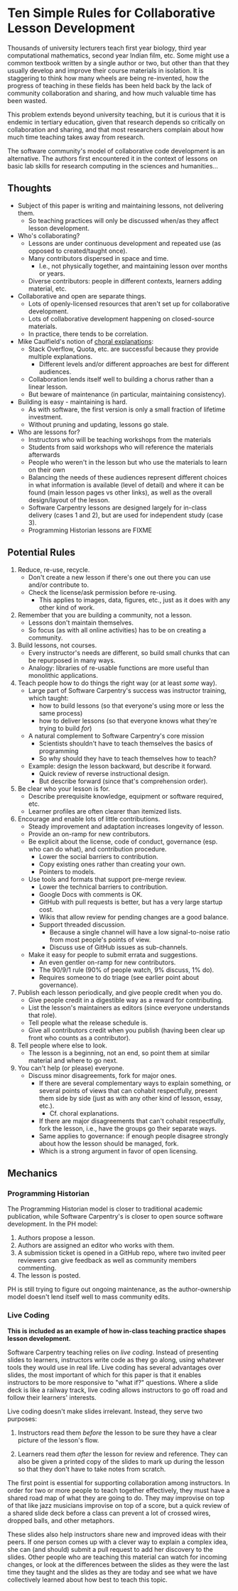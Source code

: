 # Ten Simple Rules for Collaborative Lesson Development

Thousands of university lecturers teach first year biology,
third year computational mathematics,
second year Indian film,
etc.
Some might use a common textbook written by a single author or two,
but other than that they usually develop and improve their course materials in isolation.
It is staggering to think how many wheels are being re-invented,
how the progress of teaching in these fields has been held back by
the lack of community collaboration and sharing,
and how much valuable time has been wasted.

This problem extends beyond university teaching,
but it is curious that it is endemic in tertiary education,
given that research depends so critically on collaboration and sharing,
and that most researchers complain about how much time teaching takes away from research.

The software community's model of collaborative code development is an alternative.
The authors first encountered it in the context of lessons on basic lab skills for research computing
in the sciences and humanities...

## Thoughts

-   Subject of this paper is writing and maintaining lessons, not delivering them.
    -   So teaching practices will only be discussed when/as they affect lesson development.
-   Who's collaborating?
    -   Lessons are under continuous development and repeated use (as opposed to created/taught once).
    -   Many contributors dispersed in space and time.
        -   I.e., not physically together, and maintaining lesson over months or years.
    -   Diverse contributors: people in different contexts, learners adding material, etc.
-   Collaborative and open are separate things.
    -   Lots of openly-licensed resources that aren't set up for collaborative development.
    -   Lots of collaborative development happening on closed-source materials.
    -   In practice, there tends to be correlation.
-   Mike Caulfield's notion of [choral explanations](https://hapgood.us/2016/05/13/choral-explanations/):
    -   Stack Overflow, Quota, etc. are successful because they provide multiple explanations.
        -   Different levels and/or different approaches are best for different audiences.
    -   Collaboration lends itself well to building a chorus rather than a linear lesson.
    -   But beware of maintenance (in particular, maintaining consistency).
-   Building is easy - maintaining is hard.
    -   As with software, the first version is only a small fraction of lifetime investment.
    -   Without pruning and updating, lessons go stale.
-   Who are lessons for?
    -   Instructors who will be teaching workshops from the materials
    -   Students from said workshops who will reference the materials afterwards
    -   People who weren't in the lesson but who use the materials to learn on their own
    -   Balancing the needs of these audiences represent different choices in
        what information is available (level of detail)
        and where it can be found (main lesson pages vs other links),
        as well as the overall design/layout of the lesson.
    -   Software Carpentry lessons are designed largely for in-class delivery (cases 1 and 2),
        but are used for independent study (case 3).
    -   Programming Historian lessons are FIXME

## Potential Rules

1.  Reduce, re-use, recycle.
    -   Don't create a new lesson if there's one out there you can use and/or contribute to.
    -   Check the license/ask permission before re-using.
        -   This applies to images, data, figures, etc., just as it does with any other kind of work.
1.  Remember that you are building a community, not a lesson.
    -   Lessons don't maintain themselves.
    -   So focus (as with all online activities) has to be on creating a community.
1.  Build lessons, not courses.
    -   Every instructor's needs are different, so build small chunks that can be repurposed in many ways.
    -   Analogy: libraries of re-usable functions are more useful than monolithic applications.
1.  Teach people how to do things the right way (or at least *some* way).
    -   Large part of Software Carpentry's success was instructor training, which taught:
        -   how to build lessons (so that everyone's using more or less the same process)
        -   how to deliver lessons (so that everyone knows what they're trying to build *for*)
    -   A natural complement to Software Carpentry's core mission
        -   Scientists shouldn't have to teach themselves the basics of programming
        -   So why should they have to teach themselves how to teach?
    -   Example: design the lesson backward, but describe it forward.
        -   Quick review of reverse instructional design.
        -   But describe forward (since that's comprehension order).
1.  Be clear who your lesson is for.
    -   Describe prerequisite knowledge, equipment or software required, etc.
    -   Learner profiles are often clearer than itemized lists.
1.  Encourage and enable lots of little contributions.
    -   Steady improvement and adaptation increases longevity of lesson.
    -   Provide an on-ramp for new contributors.
    -   Be explicit about the license, code of conduct, governance (esp. who can do what), and contribution procedure.
        -   Lower the social barriers to contribution.
        -   Copy existing ones rather than creating your own.
        -   Pointers to models.
    -   Use tools and formats that support pre-merge review.
        -   Lower the technical barriers to contribution.
        -   Google Docs with comments is OK.
        -   GitHub with pull requests is better, but has a very large startup cost.
        -   Wikis that allow review for pending changes are a good balance.
        -   Support threaded discussion.
            -   Because a single channel will have a low signal-to-noise ratio from most people's points of view.
            -   Discuss use of GitHub issues as sub-channels.
    -   Make it easy for people to submit errata and suggestions.
        -   An even gentler on-ramp for new contributors.
        -   The 90/9/1 rule (90% of people watch, 9% discuss, 1% do).
        -   Requires someone to do triage (see earlier point about governance).
1.  Publish each lesson periodically, and give people credit when you do.
    -   Give people credit in a digestible way as a reward for contributing.
    -   List the lesson's maintainers as editors (since everyone understands that role).
    -   Tell people what the release schedule is.
    -   Give all contributors credit when you publish (having been clear up front who counts as a contributor).
1.  Tell people where else to look.
    -   The lesson is a beginning, not an end, so point them at similar material and where to go next.
1.  You can't help (or please) everyone.
    -   Discuss minor disagreements, fork for major ones.
        -   If there are several complementary ways to explain something,
            or several points of views that can cohabit respectfully,
            present them side by side
            (just as with any other kind of lesson, essay, etc.).
            -   Cf. choral explanations.
        -   If there are major disagreements that can't cohabit respectfully,
            fork the lesson,
            i.e., have the groups go their separate ways.
        -   Same applies to governance:
            if enough people disagree strongly about how the lesson should be managed,
            fork.
        -   Which is a strong argument in favor of open licensing.

## Mechanics

### Programming Historian

The Programming Historian model is closer to traditional academic publication,
while Software Carpentry's is closer to open source software development.
In the PH model:

1.  Authors propose a lesson.
2.  Authors are assigned an editor who works with them.
3.  A submission ticket is opened in a GitHub repo,
    where two invited peer reviewers can give feedback
    as well as community members commenting.
4.  The lesson is posted.

PH is still trying to figure  out ongoing maintenance,
as the author-ownership model doesn't lend itself well to mass community edits.

### Live Coding

**This is included as an example of how in-class teaching practice shapes lesson development.**

Software Carpentry teaching relies on *live coding*.
Instead of presenting slides to learners,
instructors write code as they go along,
using whatever tools they would use in real life.
Live coding has several advantages over slides,
the most important of which for this paper is that
it enables instructors to be more responsive to "what if?" questions.
Where a slide deck is like a railway track,
live coding allows instructors to go off road
and follow their learners' interests.

Live coding doesn't make slides irrelevant.
Instead, they serve two purposes:

1.  Instructors read them *before* the lesson
    to be sure they have a clear picture of the lesson's flow.

1.  Learners read them *after* the lesson for review and reference.
    They can also be given a printed copy of the slides to mark up during the lesson
    so that they don't have to take notes from scratch.

The first point is essential for supporting collaboration among instructors.
In order for two or more people to teach together effectively,
they must have a shared road map of what they are going to do.
They may improvise on top of that like jazz musicians improvise on top of a score,
but a quick review of a shared slide deck before a class
can prevent a lot of crossed wires, dropped balls, and other metaphors.

These slides also help instructors share new and improved ideas with their peers.
If one person comes up with a clever way to explain a complex idea,
she can (and should) submit a pull request to add her discovery to the slides.
Other people who are teaching this material can watch for incoming changes,
or look at the differences between the slides as they were the last time they taught
and the slides as they are today
and see what we have collectively learned about how best to teach this topic.
